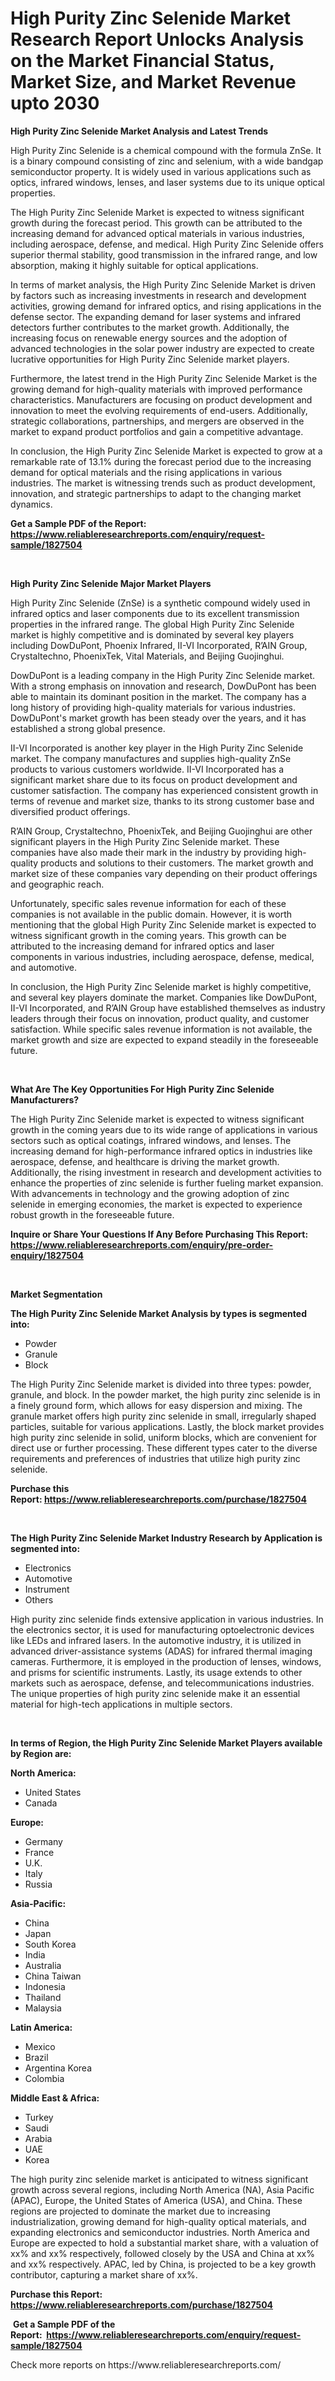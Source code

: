 <p><h1>High Purity Zinc Selenide Market Research Report Unlocks Analysis on the Market Financial Status, Market Size, and Market Revenue upto 2030</h1></p><p><strong>High Purity Zinc Selenide Market Analysis and Latest Trends</strong></p>
<p><p>High Purity Zinc Selenide is a chemical compound with the formula ZnSe. It is a binary compound consisting of zinc and selenium, with a wide bandgap semiconductor property. It is widely used in various applications such as optics, infrared windows, lenses, and laser systems due to its unique optical properties.</p><p>The High Purity Zinc Selenide Market is expected to witness significant growth during the forecast period. This growth can be attributed to the increasing demand for advanced optical materials in various industries, including aerospace, defense, and medical. High Purity Zinc Selenide offers superior thermal stability, good transmission in the infrared range, and low absorption, making it highly suitable for optical applications.</p><p>In terms of market analysis, the High Purity Zinc Selenide Market is driven by factors such as increasing investments in research and development activities, growing demand for infrared optics, and rising applications in the defense sector. The expanding demand for laser systems and infrared detectors further contributes to the market growth. Additionally, the increasing focus on renewable energy sources and the adoption of advanced technologies in the solar power industry are expected to create lucrative opportunities for High Purity Zinc Selenide market players.</p><p>Furthermore, the latest trend in the High Purity Zinc Selenide Market is the growing demand for high-quality materials with improved performance characteristics. Manufacturers are focusing on product development and innovation to meet the evolving requirements of end-users. Additionally, strategic collaborations, partnerships, and mergers are observed in the market to expand product portfolios and gain a competitive advantage.</p><p>In conclusion, the High Purity Zinc Selenide Market is expected to grow at a remarkable rate of 13.1% during the forecast period due to the increasing demand for optical materials and the rising applications in various industries. The market is witnessing trends such as product development, innovation, and strategic partnerships to adapt to the changing market dynamics.</p></p>
<p><strong>Get a Sample PDF of the Report:&nbsp; <a href="https://www.reliableresearchreports.com/enquiry/request-sample/1827504">https://www.reliableresearchreports.com/enquiry/request-sample/1827504</a></strong></p>
<p>&nbsp;</p>
<p><strong>High Purity Zinc Selenide Major Market Players</strong></p>
<p><p>High Purity Zinc Selenide (ZnSe) is a synthetic compound widely used in infrared optics and laser components due to its excellent transmission properties in the infrared range. The global High Purity Zinc Selenide market is highly competitive and is dominated by several key players including DowDuPont, Phoenix Infrared, II-VI Incorporated, R’AIN Group, Crystaltechno, PhoenixTek, Vital Materials, and Beijing Guojinghui.</p><p>DowDuPont is a leading company in the High Purity Zinc Selenide market. With a strong emphasis on innovation and research, DowDuPont has been able to maintain its dominant position in the market. The company has a long history of providing high-quality materials for various industries. DowDuPont's market growth has been steady over the years, and it has established a strong global presence.</p><p>II-VI Incorporated is another key player in the High Purity Zinc Selenide market. The company manufactures and supplies high-quality ZnSe products to various customers worldwide. II-VI Incorporated has a significant market share due to its focus on product development and customer satisfaction. The company has experienced consistent growth in terms of revenue and market size, thanks to its strong customer base and diversified product offerings.</p><p>R’AIN Group, Crystaltechno, PhoenixTek, and Beijing Guojinghui are other significant players in the High Purity Zinc Selenide market. These companies have also made their mark in the industry by providing high-quality products and solutions to their customers. The market growth and market size of these companies vary depending on their product offerings and geographic reach.</p><p>Unfortunately, specific sales revenue information for each of these companies is not available in the public domain. However, it is worth mentioning that the global High Purity Zinc Selenide market is expected to witness significant growth in the coming years. This growth can be attributed to the increasing demand for infrared optics and laser components in various industries, including aerospace, defense, medical, and automotive.</p><p>In conclusion, the High Purity Zinc Selenide market is highly competitive, and several key players dominate the market. Companies like DowDuPont, II-VI Incorporated, and R’AIN Group have established themselves as industry leaders through their focus on innovation, product quality, and customer satisfaction. While specific sales revenue information is not available, the market growth and size are expected to expand steadily in the foreseeable future.</p></p>
<p>&nbsp;</p>
<p><strong>What Are The Key Opportunities For High Purity Zinc Selenide Manufacturers?</strong></p>
<p><p>The High Purity Zinc Selenide market is expected to witness significant growth in the coming years due to its wide range of applications in various sectors such as optical coatings, infrared windows, and lenses. The increasing demand for high-performance infrared optics in industries like aerospace, defense, and healthcare is driving the market growth. Additionally, the rising investment in research and development activities to enhance the properties of zinc selenide is further fueling market expansion. With advancements in technology and the growing adoption of zinc selenide in emerging economies, the market is expected to experience robust growth in the foreseeable future.</p></p>
<p><strong>Inquire or Share Your Questions If Any Before Purchasing This Report: <a href="https://www.reliableresearchreports.com/enquiry/pre-order-enquiry/1827504">https://www.reliableresearchreports.com/enquiry/pre-order-enquiry/1827504</a></strong></p>
<p>&nbsp;</p>
<p><strong>Market Segmentation</strong></p>
<p><strong>The High Purity Zinc Selenide Market Analysis by types is segmented into:</strong></p>
<p><ul><li>Powder</li><li>Granule</li><li>Block</li></ul></p>
<p><p>The High Purity Zinc Selenide market is divided into three types: powder, granule, and block. In the powder market, the high purity zinc selenide is in a finely ground form, which allows for easy dispersion and mixing. The granule market offers high purity zinc selenide in small, irregularly shaped particles, suitable for various applications. Lastly, the block market provides high purity zinc selenide in solid, uniform blocks, which are convenient for direct use or further processing. These different types cater to the diverse requirements and preferences of industries that utilize high purity zinc selenide.</p></p>
<p><strong>Purchase this Report:&nbsp;<a href="https://www.reliableresearchreports.com/purchase/1827504">https://www.reliableresearchreports.com/purchase/1827504</a></strong></p>
<p>&nbsp;</p>
<p><strong>The High Purity Zinc Selenide Market Industry Research by Application is segmented into:</strong></p>
<p><ul><li>Electronics</li><li>Automotive</li><li>Instrument</li><li>Others</li></ul></p>
<p><p>High purity zinc selenide finds extensive application in various industries. In the electronics sector, it is used for manufacturing optoelectronic devices like LEDs and infrared lasers. In the automotive industry, it is utilized in advanced driver-assistance systems (ADAS) for infrared thermal imaging cameras. Furthermore, it is employed in the production of lenses, windows, and prisms for scientific instruments. Lastly, its usage extends to other markets such as aerospace, defense, and telecommunications industries. The unique properties of high purity zinc selenide make it an essential material for high-tech applications in multiple sectors.</p></p>
<p>&nbsp;</p>
<p><strong>In terms of Region, the High Purity Zinc Selenide Market Players available by Region are:</strong></p>
<p>
    <p> <strong> North America: </strong>
        <ul>
            <li>United States</li>
            <li>Canada</li>
        </ul>
        </p> 
    <p> <strong> Europe: </strong>
        <ul>
            <li>Germany</li>
            <li>France</li>
            <li>U.K.</li>
            <li>Italy</li>
            <li>Russia</li>
        </ul>
        </p> 
    <p> <strong> Asia-Pacific: </strong>
        <ul>
            <li>China</li>
            <li>Japan</li>
            <li>South Korea</li>
            <li>India</li>
            <li>Australia</li>
            <li>China Taiwan</li>
            <li>Indonesia</li>
            <li>Thailand</li>
            <li>Malaysia</li>
        </ul>
        </p> 
    <p> <strong> Latin America: </strong>
        <ul>
            <li>Mexico</li>
            <li>Brazil</li>
            <li>Argentina Korea</li>
            <li>Colombia</li>
        </ul>
        </p> 
    <p> <strong> Middle East & Africa: </strong>
        <ul>
            <li>Turkey</li>
            <li>Saudi</li>
            <li>Arabia</li>
            <li>UAE</li>
            <li>Korea</li>
        </ul>
    </p>
    </p>
<p><p>The high purity zinc selenide market is anticipated to witness significant growth across several regions, including North America (NA), Asia Pacific (APAC), Europe, the United States of America (USA), and China. These regions are projected to dominate the market due to increasing industrialization, growing demand for high-quality optical materials, and expanding electronics and semiconductor industries. North America and Europe are expected to hold a substantial market share, with a valuation of xx% and xx% respectively, followed closely by the USA and China at xx% and xx% respectively. APAC, led by China, is projected to be a key growth contributor, capturing a market share of xx%.</p></p>
<p><strong>Purchase this Report: <a href="https://www.reliableresearchreports.com/purchase/1827504">https://www.reliableresearchreports.com/purchase/1827504</a></strong></p>
<p>&nbsp;<strong>Get a Sample PDF of the Report:&nbsp;&nbsp;<a href="https://www.reliableresearchreports.com/enquiry/request-sample/1827504">https://www.reliableresearchreports.com/enquiry/request-sample/1827504</a></strong></p>
<p><strong></strong></p>
<p>Check more reports on https://www.reliableresearchreports.com/</p>